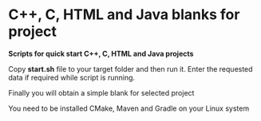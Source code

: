 # C++, C, HTML and Java blanks for project
<b>Scripts for quick start C++, C, HTML and Java projects</b>
<p>Copy <b>start.sh</b> file to your target folder and then run it. Enter the requested data if required while script is running.</p>
<p>Finally you will obtain a simple blank for selected project</p>
<p>You need to be installed CMake, Maven and Gradle on your Linux system</p>
